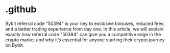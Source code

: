 # .github
Bybit referral code “50394” is your key to exclusive bonuses, reduced fees, and a better trading experience from day one. In this article, we will explain exactly how referral code "50394" can give you a competitive edge in the crypto market and why it’s essential for anyone starting their crypto journey on Bybit.
